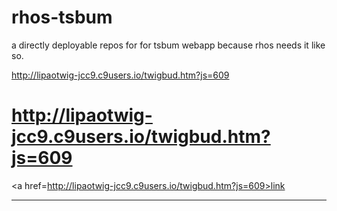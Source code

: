 # rhos-tsbum
a directly deployable repos for for tsbum webapp because rhos needs it like so.

http://lipaotwig-jcc9.c9users.io/twigbud.htm?js=609
# http://lipaotwig-jcc9.c9users.io/twigbud.htm?js=609

<a href=http://lipaotwig-jcc9.c9users.io/twigbud.htm?js=609>link</a>

***
